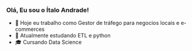 ### Olá, Eu sou o Ítalo Andrade!

- 🔭 Hoje eu trabalho como Gestor de tráfego para negocios locais e e-commerces
- 🌱 Atualmente estudando ETL e python
- 🎓 Cursando Data Science

